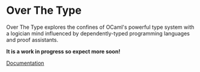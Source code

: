 # Over The Type

Over The Type explores the confines of OCaml's powerful
type system with a logician mind influenced by
dependently-typed programming languages and proof assistants.

**It is a work in progress so expect more soon!**

[Documentation](https://qexat.github.io/over-the-type/)

